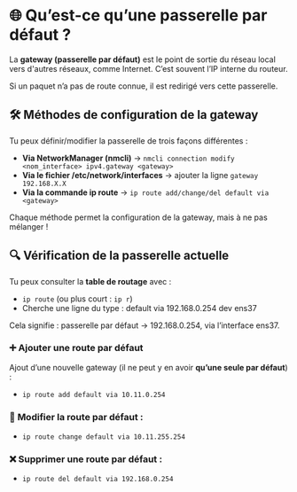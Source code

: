 # **🌐 Qu’est-ce qu’une passerelle par défaut ?**

La **gateway (passerelle par défaut)** est le point de sortie du réseau local vers d'autres réseaux, comme Internet. C’est souvent l’IP interne du routeur.

Si un paquet n’a pas de route connue, il est redirigé vers cette passerelle.



## **🛠️ Méthodes de configuration de la gateway**

Tu peux définir/modifier la passerelle de trois façons différentes :

- **Via NetworkManager (nmcli)** → `nmcli connection modify <nom_interface> ipv4.gateway <gateway>`
- **Via le fichier /etc/network/interfaces** → ajouter la ligne `gateway 192.168.X.X`
- **Via la commande ip route** → `ip route add/change/del default via <gateway>`

Chaque méthode permet la configuration de la gateway, mais à ne pas mélanger !



## **🔍 Vérification de la passerelle actuelle**

Tu peux consulter la **table de routage** avec :

- `ip route` (ou plus court : `ip r`)
- Cherche une ligne du type : default via 192.168.0.254 dev ens37

Cela signifie : passerelle par défaut → 192.168.0.254, via l’interface ens37.



### **➕ Ajouter une route par défaut**

Ajout d’une nouvelle gateway (il ne peut y en avoir **qu’une seule par défaut**) :

- `ip route add default via 10.11.0.254`

### 🔄 **Modifier** la route par défaut :

- `ip route change default via 10.11.255.254`

### ❌ **Supprimer** une route par défaut :

- `ip route del default via 192.168.0.254`

